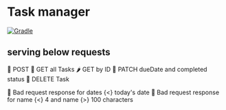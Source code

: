 # Task manager

[![Gradle][1]][2]



[1]:https://www.google.com/url?sa=i&url=https%3A%2F%2Fgradle.com%2Fbrand%2F&psig=AOvVaw1bfuJJaqno5cdERv4LhvMC&ust=1687370759427000&source=images&cd=vfe&ved=0CBEQjRxqFwoTCNiIrYe40v8CFQAAAAAdAAAAABAF
[2]:https://gradle.org/releases/







## serving below requests
:avocado:       POST
:corn:          GET all Tasks
:hot_pepper:    GET by ID
:onion:         PATCH dueDate and completed status
:peanuts:       DELETE Task

:stop_sign:     Bad request response for dates {<} today's date
:construction:  Bad request response for name {<} 4 and name {>} 100 characters         
